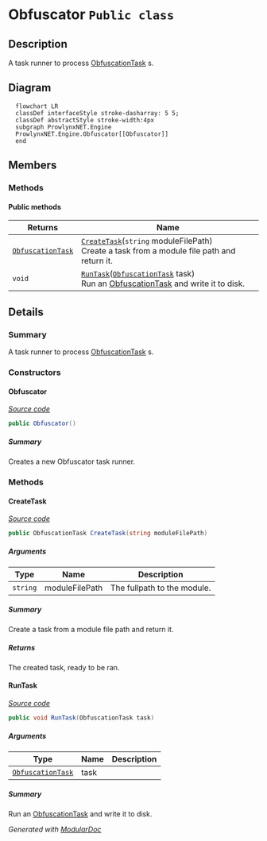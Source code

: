 # Obfuscator `Public class`

## Description
A task runner to process [ObfuscationTask](../core/ObfuscationTask.md) s.

## Diagram
```mermaid
  flowchart LR
  classDef interfaceStyle stroke-dasharray: 5 5;
  classDef abstractStyle stroke-width:4px
  subgraph ProwlynxNET.Engine
  ProwlynxNET.Engine.Obfuscator[[Obfuscator]]
  end
```

## Members
### Methods
#### Public  methods
| Returns | Name |
| --- | --- |
| [`ObfuscationTask`](../core/ObfuscationTask.md) | [`CreateTask`](#createtask)(`string` moduleFilePath)<br>Create a task from a module file path and return it. |
| `void` | [`RunTask`](#runtask)([`ObfuscationTask`](../core/ObfuscationTask.md) task)<br>Run an [ObfuscationTask](../core/ObfuscationTask.md) and write it to disk. |

## Details
### Summary
A task runner to process [ObfuscationTask](../core/ObfuscationTask.md) s.

### Constructors
#### Obfuscator
[*Source code*](https://github.com///blob//ProwlynxNET/Engine/Obfuscator.cs#L39)
```csharp
public Obfuscator()
```
##### Summary
Creates a new Obfuscator task runner.

### Methods
#### CreateTask
[*Source code*](https://github.com///blob//ProwlynxNET/Engine/Obfuscator.cs#L61)
```csharp
public ObfuscationTask CreateTask(string moduleFilePath)
```
##### Arguments
| Type | Name | Description |
| --- | --- | --- |
| `string` | moduleFilePath | The fullpath to the module. |

##### Summary
Create a task from a module file path and return it.

##### Returns
The created task, ready to be ran.

#### RunTask
[*Source code*](https://github.com///blob//ProwlynxNET/Engine/Obfuscator.cs#L74)
```csharp
public void RunTask(ObfuscationTask task)
```
##### Arguments
| Type | Name | Description |
| --- | --- | --- |
| [`ObfuscationTask`](../core/ObfuscationTask.md) | task |  |

##### Summary
Run an [ObfuscationTask](../core/ObfuscationTask.md) and write it to disk.

*Generated with* [*ModularDoc*](https://github.com/hailstorm75/ModularDoc)
